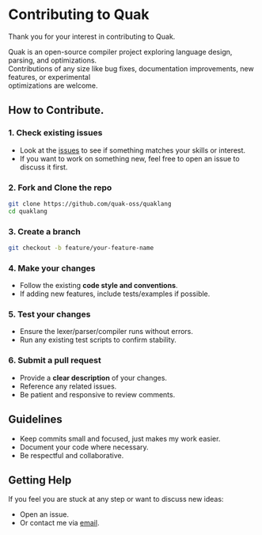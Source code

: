 # Contributing to Quak
Thank you for your interest in contributing to Quak.

Quak is an open-source compiler project exploring language design, parsing, and optimizations.  
Contributions of any size like bug fixes, documentation improvements, new features, or experimental  
optimizations are welcome.

## How to Contribute.

### 1. Check existing issues
- Look at the [issues](https://github.com/quak-oss/quaklang/issues "You'll find the issues here!") to see if something matches your skills or interest.  
- If you want to work on something new, feel free to open an issue to discuss it first.

### 2. Fork and Clone the repo
```sh
git clone https://github.com/quak-oss/quaklang
cd quaklang
```

### 3. Create a branch
```sh
git checkout -b feature/your-feature-name
```

### 4. Make your changes
- Follow the existing **code style and conventions**.
- If adding new features, include tests/examples if possible.

### 5. Test your changes
- Ensure the lexer/parser/compiler runs without errors.
- Run any existing test scripts to confirm stability.

### 6. Submit a pull request
- Provide a **clear description** of your changes.
- Reference any related issues.
- Be patient and responsive to review comments.

## Guidelines
- Keep commits small and focused, just makes my work easier.
- Document your code where necessary.
- Be respectful and collaborative.

## Getting Help
If you feel you are stuck at any step or want to discuss new ideas:
- Open an issue.
- Or contact me via [email](mailto:quak.oss.contact@gmail.com "Please refrain from spamming!").
